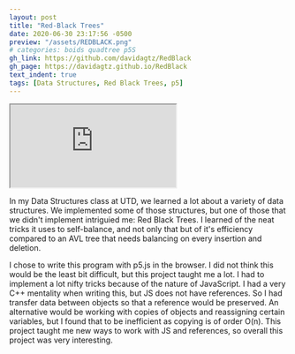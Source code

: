 ```yaml
---
layout: post
title: "Red-Black Trees"
date: 2020-06-30 23:17:56 -0500
preview: "/assets/REDBLACK.png"
# categories: boids quadtree p5S
gh_link: https://github.com/davidagtz/RedBlack
gh_page: https://davidagtz.github.io/RedBlack
text_indent: true
tags: [Data Structures, Red Black Trees, p5]
---
```


<!-- <div class="project-frame"> -->
<iframe class="project-frame" src="https://davidagtz.github.io/RedBlack"></iframe>
<!-- </div> -->
<br/>

In my Data Structures class at UTD, we learned a lot about a variety of data structures. We implemented some of those structures, but one of those that we didn't implement intriguied me: Red Black Trees. I learned of the neat tricks it uses to self-balance, and not only that but of it's efficiency compared to an AVL tree that needs balancing on every insertion and deletion.

I chose to write this program with p5.js in the browser. I did not think this would be the least bit difficult, but this project taught me a lot. I had to implement a lot nifty tricks because of the nature of JavaScript. I had a very C++ mentality when writing this, but JS does not have references. So I had transfer data between objects so that a reference would be preserved. An alternative would be working with copies of objects and reassigning certain variables, but I found that to be inefficient as copying is of order O(n). This project taught me new ways to work with JS and references, so overall this project was very interesting.
